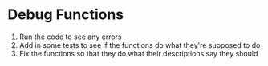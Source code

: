 # Debug Functions

1. Run the code to see any errors
2. Add in some tests to see if the functions do what they're supposed to do
3. Fix the functions so that they do what their descriptions say they should
